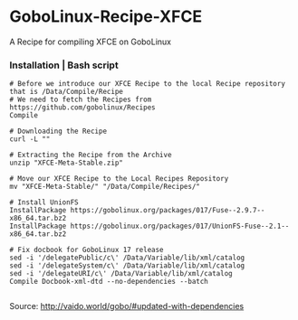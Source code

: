 # GoboLinux-Recipe-XFCE
A Recipe for compiling XFCE on GoboLinux

### Installation | Bash script
```
# Before we introduce our XFCE Recipe to the local Recipe repository that is /Data/Compile/Recipe
# We need to fetch the Recipes from https://github.com/gobolinux/Recipes 
Compile

# Downloading the Recipe
curl -L ""

# Extracting the Recipe from the Archive
unzip "XFCE-Meta-Stable.zip"

# Move our XFCE Recipe to the Local Recipes Repository
mv "XFCE-Meta-Stable/" "/Data/Compile/Recipes/"

# Install UnionFS
InstallPackage https://gobolinux.org/packages/017/Fuse--2.9.7--x86_64.tar.bz2
InstallPackage https://gobolinux.org/packages/017/UnionFS-Fuse--2.1--x86_64.tar.bz2

# Fix docbook for GoboLinux 17 release
sed -i '/delegatePublic/c\' /Data/Variable/lib/xml/catalog  
sed -i '/delegateSystem/c\' /Data/Variable/lib/xml/catalog  
sed -i '/delegateURI/c\' /Data/Variable/lib/xml/catalog
Compile Docbook-xml-dtd --no-dependencies --batch


```


Source: http://vaido.world/gobo/#updated-with-dependencies

